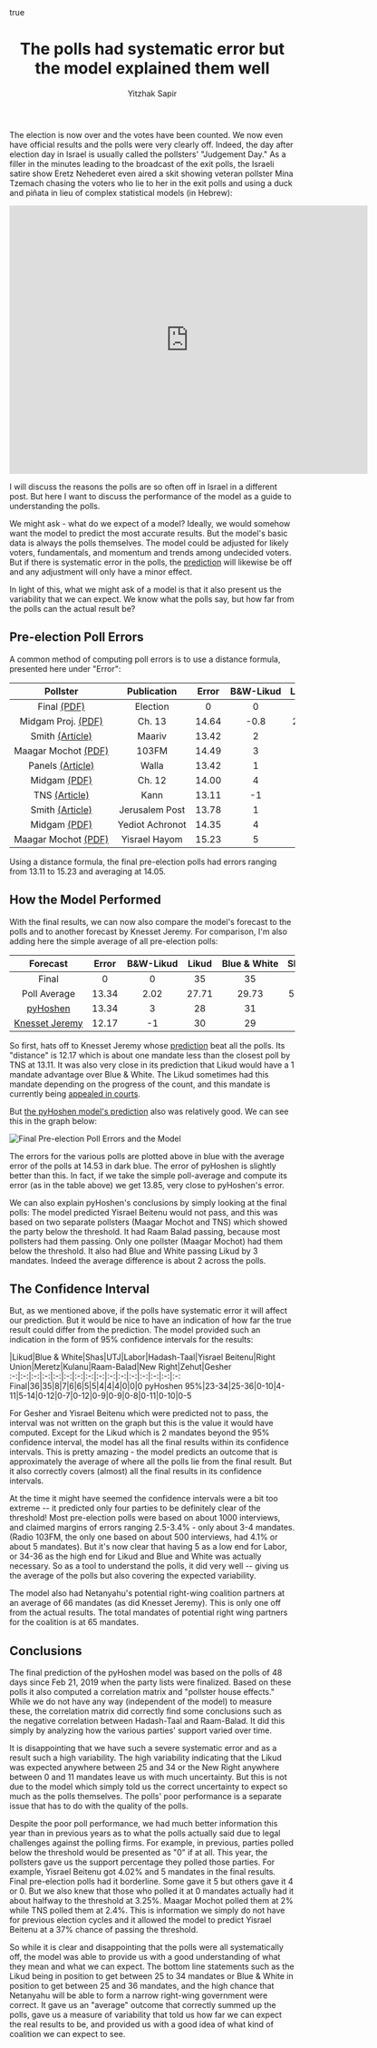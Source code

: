 ﻿---
title: The polls had systematic error but the model explained them well
author: Yitzhak Sapir
math: true
---
<style>
table { display: block; overflow-x: auto; white-space: nowrap }
</style>

The election is now over and the votes have been counted. We now even have official results and the polls were very clearly off. Indeed, the day after election day in Israel is usually called the pollsters' "Judgement Day." As a filler in the minutes leading to the broadcast of the exit polls, the Israeli satire show Eretz Nehederet even aired a skit showing veteran pollster Mina Tzemach chasing the voters who lie to her in the exit polls and using a duck and piñata in lieu of complex statistical models (in Hebrew):

<iframe width="632" height="473" src="https://www.mako.co.il/AjaxPage?jspName=embedHTML5video.jsp&galleryChannelId=770e3d99ade16110VgnVCM1000004801000aRCRD&videoChannelId=17ef630d7b20a610VgnVCM2000002a0c10acRCRD&vcmid=e03754d84530a610VgnVCM2000002a0c10acRCRD" frameborder="0" allowfullscreen></iframe>

I will discuss the reasons the polls are so often off in Israel in a different post. But here I want to discuss the performance of the model as a guide to understanding the polls.

<!--more-->

We might ask - what do we expect of a model? Ideally, we would somehow want the model to predict the most accurate results. But the model's basic data is always the polls themselves. The model could be adjusted for likely voters, fundamentals, and momentum and trends among undecided voters. But if there is systematic error in the polls, the [prediction](https://pyhoshen.org/2019/04/07/2019-Election-Final-Forecast.html) will likewise be off and any adjustment will only have a minor effect.

In light of this, what we might ask of a model is that it also present us the variability that we can expect. We know what the polls say, but how far from the polls can the actual result be?

## Pre-election Poll Errors
A common method of computing poll errors is to use a distance formula, presented here under "Error":

Pollster|Publication|Error|B&W-Likud|Likud|Blue & White|Shas|UTJ|Hadash-Taal|Labor|Yisrael Beitenu|Right Union|Meretz|Kulanu|Raam-Balad|New Right|Zehut|Gesher
:-:|:-:|:-:|:-:|:-:|:-:|:-:|:-:|:-:|:-:|:-:|:-:|:-:|:-:|:-:|:-:|:-:|:-:
Final [(PDF)](https://bechirot.gov.il/election/Documents/%D7%93%D7%95%D7%91%D7%A8%20%D7%95%D7%A2%D7%93%D7%AA%20%D7%94%D7%91%D7%97%D7%99%D7%A8%D7%95%D7%AA/elections21_final_results.pdf)|Election|0|0|35|35|8|8|6|6|5|5|4|4|4|0|0|0
Midgam Proj. [(PDF)](https://bechirot21.bechirot.gov.il/election/Decisions/Documents/%D7%A1%D7%A7%D7%A8%D7%99%D7%9D/13news_5.4.19.pdf)|Ch. 13|14.64|-0.8|28.4|27.6|5|6|6|11|4|7|5|4|4|6|6|0
Smith [(Article)](https://www.maariv.co.il/elections2019/polls/Article-692912)|Maariv|13.42|2|27|29|6|7|7|9|4|6|5|5|4|6|5|0
Maagar Mochot [(PDF)](https://bechirot21.bechirot.gov.il/election/Decisions/Documents/%D7%A1%D7%A7%D7%A8%D7%99%D7%9D/radio103_5.4.19.pdf)|103FM|14.49|3|28|31|6|7|7|9|0|7|7|6|0|6|6|0
Panels [(Article)](https://elections.walla.co.il/item/3228485)|Walla|13.42|1|29|30|5|6|8|10|4|7|6|0|4|6|5|0
Midgam [(PDF)](https://bechirot21.bechirot.gov.il/election/Decisions/Documents/%D7%A1%D7%A7%D7%A8%D7%99%D7%9D/news_4.4.19.pdf)|Ch. 12|14.00|4|26|30|5|7|7|10|5|5|5|5|4|6|5|0
TNS [(Article)](https://twitter.com/kann_news/status/1113853811330822145)|Kann|13.11|-1|31|30|4|6|8|8|0|6|6|5|4|6|6|0
Smith [(Article)](https://www.jpost.com/Israel-News/Post-poll-predicts-easy-win-for-Right-585821)|Jerusalem Post|13.78|1|27|28|6|6|6|9|5|6|5|5|4|5|4|4
Midgam [(PDF)](https://bechirot21.bechirot.gov.il/election/Decisions/Documents/%D7%A1%D7%A7%D7%A8%D7%99%D7%9D/yedioth_4.4.19.pdf)|Yediot Achronot|14.35|4|26|30|5|7|7|11|4|5|5|5|4|6|5|0
Maagar Mochot [(PDF)](https://bechirot21.bechirot.gov.il/election/Decisions/Documents/%D7%A1%D7%A7%D7%A8%D7%99%D7%9D/israel_hayom_4.4.19.pdf)|Yisrael Hayom|15.23|5|27|32|5|8|6|10|0|6|8|6|0|6|6|0

Using a distance formula, the final pre-election polls had errors ranging from 13.11 to 15.23 and averaging at 14.05.

## How the Model Performed
With the final results, we can now also compare the model's forecast to the polls and to another forecast by Knesset Jeremy. For comparison, I'm also adding here the simple average of all pre-election polls:

Forecast|Error|B&W-Likud|Likud|Blue & White|Shas|UTJ|Hadash-Taal|Labor|Yisrael Beitenu|Right Union|Meretz|Kulanu|Raam-Balad|New Right|Zehut|Gesher
:-:|:-:|:-:|:-:|:-:|:-:|:-:|:-:|:-:|:-:|:-:|:-:|:-:|:-:|:-:|:-:|:-:
Final|0|0|35|35|8|8|6|6|5|5|4|4|4|0|0|0
Poll Average|13.34|2.02|27.71|29.73|5.22|6.67|6.89|9.67|2.89|6.11|5.78|4.56|3.11|5.89|5.33|0.44
[pyHoshen](https://pyhoshen.org/2019/04/07/2019-Election-Final-Forecast.html)|13.34|3|28|31|6|7|8|10|0|6|4|5|4|6|5|0
[Knesset Jeremy](https://knessetjeremy.com/2019/04/07/knessetjeremy-phase-2-prediction-analysis/)|12.17|-1|30|29|5|6|7|9|4|6|5|4|4|6|5|0

So first, hats off to Knesset Jeremy whose [prediction](https://knessetjeremy.com/2019/04/07/knessetjeremy-phase-2-prediction-analysis/) beat all the polls. Its "distance" is 12.17 which is about one mandate less than the closest poll by TNS at 13.11. It was also very close in its prediction that Likud would have a 1 mandate advantage over Blue & White. The Likud sometimes had this mandate depending on the progress of the count, and this mandate is currently being [appealed in courts](https://www.theyeshivaworld.com/news/israel-news/1723870/high-court-seeking-additional-proof-in-petition-challenging-pindrus-eighth-seat.html).

But [the pyHoshen model's prediction](https://pyhoshen.org/2019/04/07/2019-Election-Final-Forecast.html) also was relatively good. We can see this in the graph below:

![Final Pre-election Poll Errors and the Model](/images/2019-04-12-The-model-explained-the-polls-well/2019-04-12-The-model-explained-the-polls-well-poll-and-model-errors.png)

The errors for the various polls are plotted above in blue with the average error of the polls at 14.53 in dark blue. The error of pyHoshen is slightly better than this. In fact, if we take the simple poll-average and compute its error (as in the table above) we get 13.85, very close to pyHoshen's error.

We can also explain pyHoshen's conclusions by simply looking at the final polls: The model predicted Yisrael Beitenu would not pass, and this was based on two separate pollsters (Maagar Mochot and TNS) which showed the party below the threshold. It had Raam Balad passing, because most pollsters had them passing. Only one pollster (Maagar Mochot) had them below the threshold. It also had Blue and White passing Likud by 3 mandates. Indeed the average difference is about 2 across the polls.

## The Confidence Interval
But, as we mentioned above, if the polls have systematic error it will affect our prediction. But it would be nice to have an indication of how far the true result could differ from the prediction. The model provided such an indication in the form of 95% confidence intervals for the results:

&#xfeff;|Likud|Blue & White|Shas|UTJ|Labor|Hadash-Taal|Yisrael Beitenu|Right Union|Meretz|Kulanu|Raam-Balad|New Right|Zehut|Gesher
:-:|:-:|:-:|:-:|:-:|:-:|:-:|:-:|:-:|:-:|:-:|:-:|:-:|:-:|:-:|:-:
Final|36|35|8|7|6|6|5|5|4|4|4|0|0|0
pyHoshen 95%|23-34|25-36|0-10|4-11|5-14|0-12|0-7|0-12|0-9|0-9|0-8|0-11|0-10|0-5

For Gesher and Yisrael Beitenu which were predicted not to pass, the interval was not written on the graph but this is the value it would have computed. Except for the Likud which is 2 mandates beyond the 95% confidence interval, the model has all the final results within its confidence intervals. This is pretty amazing - the model predicts an outcome that is approximately the average of where all the polls lie from the final result. But it also correctly covers (almost) all the final results in its confidence intervals.

At the time it might have seemed the confidence intervals were a bit too extreme -- it predicted only four parties to be definitely clear of the threshold! Most pre-election polls were based on about 1000 interviews, and claimed margins of errors ranging 2.5-3.4% - only about 3-4 mandates. (Radio 103FM, the only one based on about 500 interviews, had 4.1% or about 5 mandates). But it's now clear that having 5 as a low end for Labor, or 34-36 as the high end for Likud and Blue and White was actually necessary. So as a tool to understand the polls, it did very well -- giving us the average of the polls but also covering the expected variability.

The model also had Netanyahu's potential right-wing coalition partners at an average of 66 mandates (as did Knesset Jeremy). This is only one off from the actual results. The total mandates of potential right wing partners for the coalition is at 65 mandates.

## Conclusions
The final prediction of the pyHoshen model was based on the polls of 48 days since Feb 21, 2019 when the party lists were finalized. Based on these polls it also computed a correlation matrix and "pollster house effects." While we do not have any way (independent of the model) to measure these, the correlation matrix did correctly find some conclusions such as the negative correlation between Hadash-Taal and Raam-Balad. It did this simply by analyzing how the various parties' support varied over time.

It is disappointing that we have such a severe systematic error and as a result such a high variability. The high variability indicating that the Likud was expected anywhere between 25 and 34 or the New Right anywhere between 0 and 11 mandates leave us with much uncertainty. But this is not due to the model which simply told us the correct uncertainty to expect so much as the polls themselves. The polls' poor performance is a separate issue that has to do with the quality of the polls. 

Despite the poor poll performance, we had much better information this year than in previous years as to what the polls actually said due to legal challenges against the polling firms. For example, in previous, parties polled below the threshold would be presented as "0" if at all. This year, the pollsters gave us the support percentage they polled those parties. For example, Yisrael Beitenu got 4.02% and 5 mandates in the final results. Final pre-election polls had it borderline. Some gave it 5 but others gave it 4 or 0. But we also knew that those who polled it at 0 mandates actually had it about halfway to the threshold at 3.25%. Maagar Mochot polled them at 2% while TNS polled them at 2.4%. This is information we simply do not have for previous election cycles and it allowed the model to predict Yisrael Beitenu at a 37% chance of passing the threshold.

So while it is clear and disappointing that the polls were all systematically off, the model was able to provide us with a good understanding of what they mean and what we can expect. The bottom line statements such as the Likud being in position to get between 25 to 34 mandates or Blue & White in position to get between 25 and 36 mandates, and the high chance that Netanyahu will be able to form a narrow right-wing government were correct. It gave us an "average" outcome that correctly summed up the polls, gave us a measure of variability that told us how far we can expect the real results to be, and provided us with a good idea of what kind of coalition we can expect to see.
